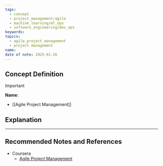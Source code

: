 ```yaml
---
tags:
  - concept
  - project_management/agile
  - machine_learning/ml_ops
  - software_engineering/dev_ops
keywords: 
topics:
  - agile_project_management
  - project management
name: 
date of note: 2025-01-26
---
```


## Concept Definition

>[!important]
>**Name**: 



- [[Agile Project Management]]


## Explanation




-----------
##  Recommended Notes and References




- Coursera
	- [Agile Project Management](https://www.coursera.org/learn/agile-project-management/home/welcome)